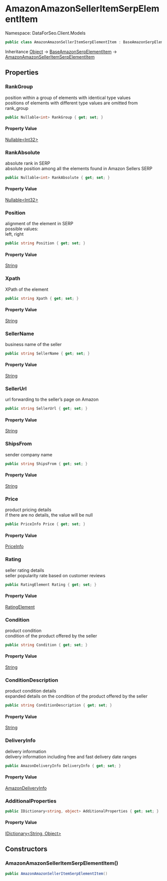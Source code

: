 # AmazonAmazonSellerItemSerpElementItem

Namespace: DataForSeo.Client.Models

```csharp
public class AmazonAmazonSellerItemSerpElementItem : BaseAmazonSerpElementItem
```

Inheritance [Object](https://docs.microsoft.com/en-us/dotnet/api/system.object) → [BaseAmazonSerpElementItem](./dataforseo.client.models.baseamazonserpelementitem.md) → [AmazonAmazonSellerItemSerpElementItem](./dataforseo.client.models.amazonamazonselleritemserpelementitem.md)

## Properties

### **RankGroup**

position within a group of elements with identical type values
 <br>positions of elements with different type values are omitted from rank_group

```csharp
public Nullable<int> RankGroup { get; set; }
```

#### Property Value

[Nullable&lt;Int32&gt;](https://docs.microsoft.com/en-us/dotnet/api/system.nullable-1)<br>

### **RankAbsolute**

absolute rank in SERP
 <br>absolute position among all the elements found in Amazon Sellers SERP

```csharp
public Nullable<int> RankAbsolute { get; set; }
```

#### Property Value

[Nullable&lt;Int32&gt;](https://docs.microsoft.com/en-us/dotnet/api/system.nullable-1)<br>

### **Position**

alignment of the element in SERP
 <br>possible values:
 <br>left, right

```csharp
public string Position { get; set; }
```

#### Property Value

[String](https://docs.microsoft.com/en-us/dotnet/api/system.string)<br>

### **Xpath**

XPath of the element

```csharp
public string Xpath { get; set; }
```

#### Property Value

[String](https://docs.microsoft.com/en-us/dotnet/api/system.string)<br>

### **SellerName**

business name of the seller

```csharp
public string SellerName { get; set; }
```

#### Property Value

[String](https://docs.microsoft.com/en-us/dotnet/api/system.string)<br>

### **SellerUrl**

url forwarding to the seller’s page on Amazon

```csharp
public string SellerUrl { get; set; }
```

#### Property Value

[String](https://docs.microsoft.com/en-us/dotnet/api/system.string)<br>

### **ShipsFrom**

sender company name

```csharp
public string ShipsFrom { get; set; }
```

#### Property Value

[String](https://docs.microsoft.com/en-us/dotnet/api/system.string)<br>

### **Price**

product pricing details
 <br>if there are no details, the value will be null

```csharp
public PriceInfo Price { get; set; }
```

#### Property Value

[PriceInfo](./dataforseo.client.models.priceinfo.md)<br>

### **Rating**

seller rating details
 <br>seller popularity rate based on customer reviews

```csharp
public RatingElement Rating { get; set; }
```

#### Property Value

[RatingElement](./dataforseo.client.models.ratingelement.md)<br>

### **Condition**

product condition
 <br>condition of the product offered by the seller

```csharp
public string Condition { get; set; }
```

#### Property Value

[String](https://docs.microsoft.com/en-us/dotnet/api/system.string)<br>

### **ConditionDescription**

product condition details
 <br>expanded details on the condition of the product offered by the seller

```csharp
public string ConditionDescription { get; set; }
```

#### Property Value

[String](https://docs.microsoft.com/en-us/dotnet/api/system.string)<br>

### **DeliveryInfo**

delivery information
 <br>delivery information including free and fast delivery date ranges

```csharp
public AmazonDeliveryInfo DeliveryInfo { get; set; }
```

#### Property Value

[AmazonDeliveryInfo](./dataforseo.client.models.amazondeliveryinfo.md)<br>

### **AdditionalProperties**

```csharp
public IDictionary<string, object> AdditionalProperties { get; set; }
```

#### Property Value

[IDictionary&lt;String, Object&gt;](https://docs.microsoft.com/en-us/dotnet/api/system.collections.generic.idictionary-2)<br>

## Constructors

### **AmazonAmazonSellerItemSerpElementItem()**

```csharp
public AmazonAmazonSellerItemSerpElementItem()
```
